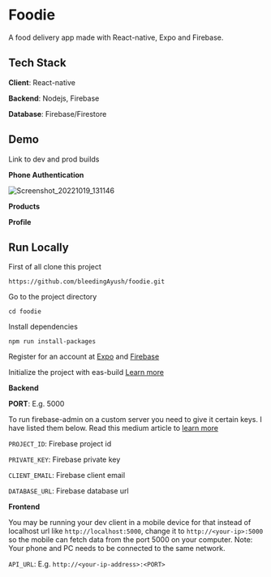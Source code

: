 # Foodie

A food delivery app made with React-native, Expo and Firebase.

## Tech Stack

**Client**: React-native

**Backend**: Nodejs, Firebase

**Database**: Firebase/Firestore

## Demo
Link to dev and prod builds

**Phone Authentication**

![Screenshot_20221019_131146](https://user-images.githubusercontent.com/66837202/196639330-65916b0a-8a52-4c32-a9d7-66f8cceb2852.jpg)

**Products**

**Profile**


## Run Locally

First of all clone this project 

```
https://github.com/bleedingAyush/foodie.git
```

Go to the project directory

```
cd foodie
```

Install dependencies


```
npm run install-packages
```

Register for an account at [Expo](https://expo.io/) and [Firebase](https://firebase.google.com/)

Initialize the project with eas-build [Learn more](https://docs.expo.dev/build/introduction/)

**Backend**

**PORT**: E.g. 5000

To run firebase-admin on a custom server you need to give it certain keys. I have listed them below. Read this medium article to [learn more](https://medium.com/litslink/firebase-admin-sdk-basics-in-examples-ee7e009a1116)

`PROJECT_ID`: Firebase project id

`PRIVATE_KEY`: Firebase private key

`CLIENT_EMAIL`: Firebase client email

`DATABASE_URL`: Firebase database url

**Frontend**

You may be running your dev client in a mobile device for that instead of localhost url like `http://localhost:5000`, change it to `http://<your-ip>:5000` so the mobile can fetch data from the port 5000 on your computer.
Note: Your phone and PC needs to be connected to the same network. 

`API_URL`: E.g. `http://<your-ip-address>:<PORT>`
